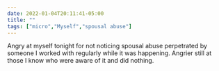 ```yaml
---
date: 2022-01-04T20:11:41-05:00
title: ""
tags: ["micro","Myself","spousal abuse"]
---
```

Angry at myself tonight for not noticing spousal abuse perpetrated by someone I worked with regularly while it was happening. Angrier still at those I know who were aware of it and did nothing.
